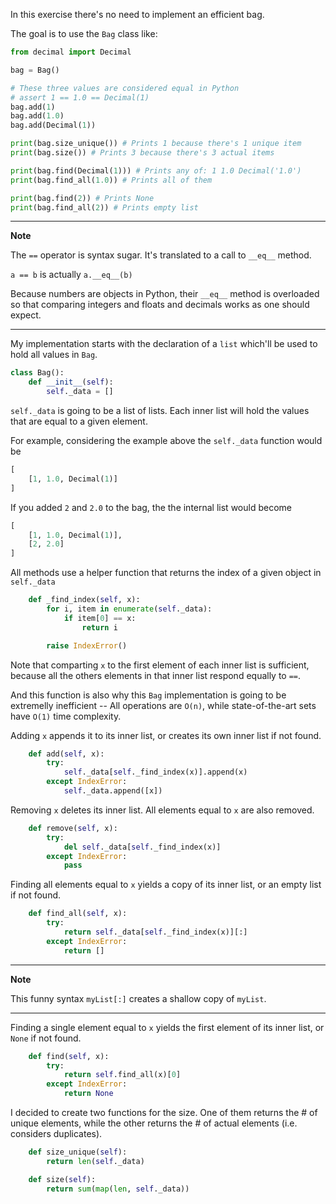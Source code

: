 In this exercise there's no need to implement an efficient bag.

The goal is to use the `Bag` class like:

```python
from decimal import Decimal

bag = Bag()

# These three values are considered equal in Python
# assert 1 == 1.0 == Decimal(1)
bag.add(1)
bag.add(1.0)
bag.add(Decimal(1))

print(bag.size_unique()) # Prints 1 because there's 1 unique item
print(bag.size()) # Prints 3 because there's 3 actual items

print(bag.find(Decimal(1))) # Prints any of: 1 1.0 Decimal('1.0')
print(bag.find_all(1.0)) # Prints all of them

print(bag.find(2)) # Prints None
print(bag.find_all(2)) # Prints empty list
```

---

**Note**

The `==` operator is syntax sugar. It's translated to a call to `__eq__` method.

`a == b` is actually `a.__eq__(b)`

Because numbers are objects in Python, their `__eq__` method is overloaded so that comparing integers and floats and decimals works as one should expect.

---

My implementation starts with the declaration of a `list` which'll be used to hold all values in `Bag`.

```python
class Bag():
    def __init__(self):
        self._data = []
```

`self._data` is going to be a list of lists. Each inner list will hold the values that are equal to a given element.

For example, considering the example above the `self._data` function would be

```python
[
    [1, 1.0, Decimal(1)]
]
```

If you added `2` and `2.0` to the bag, the the internal list would become

```python
[
    [1, 1.0, Decimal(1)],
    [2, 2.0]
]
```

All methods use a helper function that returns the index of a given object in `self._data`

```python
    def _find_index(self, x):
        for i, item in enumerate(self._data):
            if item[0] == x:
                return i

        raise IndexError()
```

Note that comparting `x` to the first element of each inner list is sufficient, because all the others elements in that inner list respond equally to `==`.

And this function is also why this `Bag` implementation is going to be extremelly inefficient -- All operations are `O(n)`, while state-of-the-art sets have `O(1)` time complexity.

Adding `x` appends it to its inner list, or creates its own inner list if not found.

```python
    def add(self, x):
        try:
            self._data[self._find_index(x)].append(x)
        except IndexError:
            self._data.append([x])
```

Removing `x` deletes its inner list. All elements equal to `x` are also removed.

```python
    def remove(self, x):
        try:
            del self._data[self._find_index(x)]
        except IndexError:
            pass
```

Finding all elements equal to `x` yields a copy of its inner list, or an empty list if not found.

```python
    def find_all(self, x):
        try:
            return self._data[self._find_index(x)][:]
        except IndexError:
            return []
```

---

**Note**

This funny syntax `myList[:]` creates a shallow copy of `myList`.

---

Finding a single element equal to `x` yields the first element of its inner list, or `None` if not found.

```python
    def find(self, x):
        try:
            return self.find_all(x)[0]
        except IndexError:
            return None
```

I decided to create two functions for the size. One of them returns the # of unique elements, while the other returns the # of actual elements (i.e. considers duplicates).

```python
    def size_unique(self):
        return len(self._data)

    def size(self):
        return sum(map(len, self._data))
```
